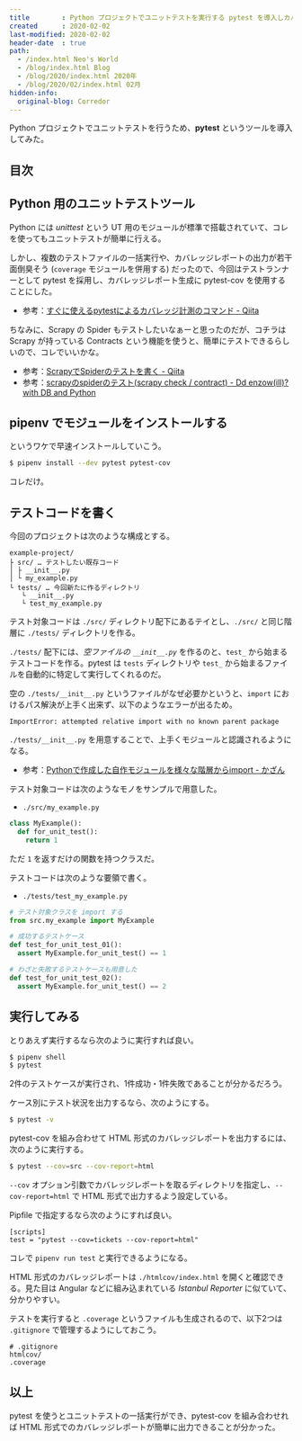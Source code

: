 ```yaml
---
title        : Python プロジェクトでユニットテストを実行する pytest を導入しカバレッジレポートを出力する
created      : 2020-02-02
last-modified: 2020-02-02
header-date  : true
path:
  - /index.html Neo's World
  - /blog/index.html Blog
  - /blog/2020/index.html 2020年
  - /blog/2020/02/index.html 02月
hidden-info:
  original-blog: Corredor
---
```


Python プロジェクトでユニットテストを行うため、**pytest** というツールを導入してみた。

## 目次

## Python 用のユニットテストツール

Python には _unittest_ という UT 用のモジュールが標準で搭載されていて、コレを使ってもユニットテストが簡単に行える。

しかし、複数のテストファイルの一括実行や、カバレッジレポートの出力が若干面倒臭そう (`coverage` モジュールを併用する) だったので、今回はテストランナーとして pytest を採用し、カバレッジレポート生成に pytest-cov を使用することにした。

- 参考：[すぐに使えるpytestによるカバレッジ計測のコマンド - Qiita](https://qiita.com/kg1/items/e2fc65e4189faf50bfe6)

ちなみに、Scrapy の Spider もテストしたいなぁーと思ったのだが、コチラは Scrapy が持っている Contracts という機能を使うと、簡単にテストできるらしいので、コレでいいかな。

- 参考：[ScrapyでSpiderのテストを書く - Qiita](https://qiita.com/rhoboro/items/c11da85fb5172c2db5a6)
- 参考：[scrapyのspiderのテスト(scrapy check / contract) - Dd enzow(ill)? with DB and Python](http://www.denzow.me/entry/2018/02/27/001633)

## pipenv でモジュールをインストールする

というワケで早速インストールしていこう。

```bash
$ pipenv install --dev pytest pytest-cov
```

コレだけ。

## テストコードを書く

今回のプロジェクトは次のような構成とする。

```
example-project/
├ src/ … テストしたい既存コード
│ ├ __init__.py
│ └ my_example.py
└ tests/ … 今回新たに作るディレクトリ
   └ __init__.py
   └ test_my_example.py
```

テスト対象コードは `./src/` ディレクトリ配下にあるテイとし、`./src/` と同じ階層に `./tests/` ディレクトリを作る。

`./tests/` 配下には、*空ファイルの `__init__.py`* を作るのと、`test_` から始まるテストコードを作る。pytest は `tests` ディレクトリや `test_` から始まるファイルを自動的に特定して実行してくれるのだ。

空の `./tests/__init__.py` というファイルがなぜ必要かというと、`import` におけるパス解決が上手く出来ず、以下のようなエラーが出るため。

```
ImportError: attempted relative import with no known parent package
```

`./tests/__init__.py` を用意することで、上手くモジュールと認識されるようになる。

- 参考：[Pythonで作成した自作モジュールを様々な階層からimport - かざん](http://okuya-kazan.hatenablog.com/entry/2017/06/24/013541)

テスト対象コードは次のようなモノをサンプルで用意した。

- `./src/my_example.py`

```python
class MyExample():
  def for_unit_test():
    return 1
```

ただ `1` を返すだけの関数を持つクラスだ。

テストコードは次のような要領で書く。

- `./tests/test_my_example.py`

```python
# テスト対象クラスを import する
from src.my_example import MyExample

# 成功するテストケース
def test_for_unit_test_01():
  assert MyExample.for_unit_test() == 1

# わざと失敗するテストケースも用意した
def test_for_unit_test_02():
  assert MyExample.for_unit_test() == 2
```

## 実行してみる

とりあえず実行するなら次のように実行すれば良い。

```bash
$ pipenv shell
$ pytest
```

2件のテストケースが実行され、1件成功・1件失敗であることが分かるだろう。

ケース別にテスト状況を出力するなら、次のようにする。

```bash
$ pytest -v
```

pytest-cov を組み合わせて HTML 形式のカバレッジレポートを出力するには、次のように実行する。

```bash
$ pytest --cov=src --cov-report=html
```

`--cov` オプション引数でカバレッジレポートを取るディレクトリを指定し、`--cov-report=html` で HTML 形式で出力するよう設定している。

Pipfile で指定するなら次のようにすれば良い。

```properties
[scripts]
test = "pytest --cov=tickets --cov-report=html"
```

コレで `pipenv run test` と実行できるようになる。

HTML 形式のカバレッジレポートは `./htmlcov/index.html` を開くと確認できる。見た目は Angular などに組み込まれている _Istanbul Reporter_ に似ていて、分かりやすい。

テストを実行すると `.coverage` というファイルも生成されるので、以下2つは `.gitignore` で管理するようにしておこう。

```gitignore
# .gitignore
htmlcov/
.coverage
```

## 以上

pytest を使うとユニットテストの一括実行ができ、pytest-cov を組み合わせれば HTML 形式でのカバレッジレポートが簡単に出力できることが分かった。
